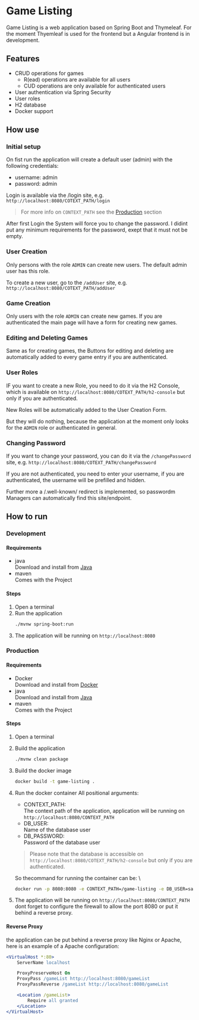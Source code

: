 # Game Listing

Game Listing is a web application based on Spring Boot and Thymeleaf. For the moment Thyemleaf is used for the frontend but a Angular frontend is in development.

## Features

- CRUD operations for games
    - R(ead) operations are available for all users
    - CUD operations are only available for authenticated users
- User authentication via Spring Security
- User roles 
- H2 database
- Docker support

## How use

### Initial setup
On fist run the application will create a default user (admin) with the following credentials:
- username: admin
- password: admin

Login is available via the /login site, e.g. `http://localhost:8080/COTEXT_PATH/login`
> For more info on `CONTEXT_PATH` see the [Production](#production) section

After first Login the System will force you to change the password. I didint put any minimum requirements for the password, exept that it must not be empty.

### User Creation
Only persons with the role `ADMIN` can create new users. The default admin user has this role.

To create a new user, go to the `/addUser` site, e.g. `http://localhost:8080/COTEXT_PATH/addUser`

### Game Creation
Only users with the role `ADMIN` can create new games.
If you are authenticated the main page will have a form for creating new games.

### Editing and Deleting Games
Same as for creating games, the Buttons for editing and deleting are automatically added to every game entry if you are authenticated.

### User Roles
IF you want to create a new Role, you need to do it via the H2 Console, which is available on `http://localhost:8080/COTEXT_PATH/h2-console` but only if you are authenticated.

New Roles will be automatically added to the User Creation Form.

But they will do nothing, because the application at the moment only looks for the `ADMIN` role or authenticated in general.

### Changing Password
If you want to change your password, you can do it via the `/changePassword` site, e.g. `http://localhost:8080/COTEXT_PATH/changePassword`

If you are not authenticated, you need to enter your username, if you are authenticated, the username will be prefilled and hidden.

Further more a /.well-known/ redirect is implemented, so passwordm Managers can automatically find this site/endpoint.

## How to run


### Development

#### Requirements

- java \
  Download and install from [Java](https://www.oracle.com/java/technologies/javase-jdk11-downloads.html)
- maven \
  Comes with the Project

#### Steps

1. Open a terminal
2. Run the application
    ```bash
    ./mvnw spring-boot:run
    ```
3. The application will be running on `http://localhost:8080`

### Production

#### Requirements

- Docker \
  Download and install from [Docker](https://www.docker.com/products/docker-desktop)
- java \
  Download and install from [Java](https://www.oracle.com/java/technologies/javase-jdk11-downloads.html)
- maven \
    Comes with the Project
#### Steps

1. Open a terminal
2. Build the application
    ```bash
    ./mvnw clean package
    ```
3. Build the docker image
    ```bash
    docker build -t game-listing .
    ```
4. Run the docker container
    All positional arguments:
    - CONTEXT_PATH: \
    The context path of the application, application will be running on `http://localhost:8080/CONTEXT_PATH`
    - DB_USER: \
    Name of the database user
    - DB_PASSWORD:\
    Password of the database user

    > Please note that the database is accessible on `http://localhost:8080/COTEXT_PATH/h2-console` but only if you are authenticated.

    So thecommand for running the container can be: \
    ```bash
    docker run -p 8080:8080 -e CONTEXT_PATH=/game-listing -e DB_USER=sa -e DB_PASSWORD=password game-listing
    ```

5. The application will be running on `http://localhost:8080/CONTEXT_PATH` dont forget to configure the firewall to allow the port 8080 or put it behind a reverse proxy.

#### Reverse Proxy
the application can be put behind a reverse proxy like Nginx or Apache, here is an example of a Apache configuration:

```apache
<VirtualHost *:80>
    ServerName localhost

    ProxyPreserveHost On
    ProxyPass /gameList http://localhost:8080/gameList 
    ProxyPassReverse /gameList http://localhost:8080/gameList 

    <Location /gameList>
        Require all granted
    </Location>
</VirtualHost>
```